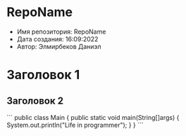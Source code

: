 # RepoName
- Имя репозитория: RepoName
- Дата создания: 16:09:2022
- Автор: Элмирбеков Даниэл
<h1>Заголовок 1</h1>

<h2>Заголовок 2</h2>
```
public class Main {
    public static void main(String[]args) {
        System.out.println("Life in programmer");
    }
}
```